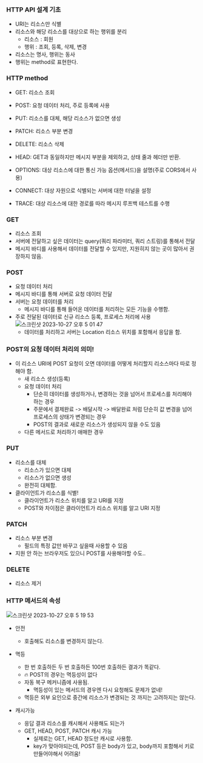 ### HTTP API 설계 기초

- URI는 리소스만 식별
- 리소스와 해당 리소스를 대상으로 하는 행위를 분리
  - 리소스 : 회원
  - 행위 : 조회, 등록, 삭제, 변경
- 리소스는 명사, 행위는 동사
- 행위는 method로 표현한다.

### HTTP method

- GET: 리소스 조회
- POST: 요청 데이터 처리, 주로 등록에 사용
- PUT: 리소스를 대체, 해당 리소스가 없으면 생성
- PATCH: 리소스 부분 변경
- DELETE: 리소스 삭제

- HEAD: GET과 동일하지만 메시지 부분을 제외하고, 상태 줄과 헤더만 반환.
- OPTIONS: 대상 리소스에 대한 통신 가능 옵션(메서드)을 설명(주로 CORS에서 사용)
- CONNECT: 대상 자원으로 식별되는 서버에 대한 터널을 설정
- TRACE: 대상 리소스에 대한 경로를 따라 메시지 루프백 테스트를 수행

### GET

- 리소스 조회
- 서버에 전달하고 싶은 데이터는 query(쿼리 파라미터, 쿼리 스트링)를 통해서 전달
- 메시지 바디를 사용해서 데이터를 전달할 수 있지만, 지원히지 않는 곳이 많아서 권장하지 않음.

### POST

- 요청 데이터 처리
- 메시지 바디를 통해 서버로 요청 데이터 전달
- 서버는 요청 데이터를 처리
  - 메시지 바디를 통해 들어온 데이터를 처리하는 모든 기능을 수행함.
- 주로 전달된 데이터로 신규 리소스 등록, 프로세스 처리에 사용
  ![스크린샷 2023-10-27 오후 5 01 47](https://user-images.githubusercontent.com/78193416/278576721-68b5bc0e-bcdb-4d33-8639-fbf075d3710d.png)
  - 데이터를 처리하고 서버는 Location 리소스 위치를 포함해서 응답을 함.

### POST의 요청 데이터 처리의 의미!

- 이 리소스 URI에 POST 요청이 오면 데이터를 어떻게 처리할지 리소스마다 따로 정해야 함.
  - 새 리소스 생성(등록)
  - 요청 데이터 처리
    - 단순히 데이터를 생성하거나, 변경하는 것을 넘어서 프로세스를 처리해야 하는 경우
    - 주문에서 결제완료 -> 배달시작 -> 배달완료 처럼 단순히 값 변경을 넘어 프로세스의 상태가 변경되는 경우
    - POST의 결과로 새로운 리소스가 생성되지 않을 수도 있음
  - 다른 메서드로 처리하기 애매한 경우

### PUT

- 리소스를 대체
  - 리소스가 있으면 대체
  - 리소스가 없으면 생성
  - 완전히 대체함.
- 클라이언트가 리소스를 식별!
  - 클라이언트가 리소스 위치를 알고 URI를 지정
  - POST와 차이점은 클라이언트가 리소스 위치를 알고 URI 지정

### PATCH

- 리소스 부분 변경
  - 필드의 특정 값만 바꾸고 싶을때 사용할 수 있음
- 지원 안 하는 브라우저도 있으니 POST를 사용해야할 수도..

### DELETE

- 리소스 제거

### HTTP 메서드의 속성

![스크린샷 2023-10-27 오후 5 19 53](https://user-images.githubusercontent.com/78193416/278581319-48abf938-ffca-4d67-ba1f-d897b00ac5e8.png)

- 안전

  - 호출해도 리소스를 변경하지 않는다.

- 멱등

  - 한 번 호출하든 두 번 호출하든 100번 호출하든 결과가 똑같다.
  - 🔥 POST의 경우는 멱등성이 없다
  - 자동 복구 메커니즘에 사용됨.
    - 멱등성이 있는 메서드의 경우엔 다시 요청해도 문제가 없네!
  - 멱등은 외부 요인으로 중간에 리소스가 변경되는 것 까지는 고려하지는 않는다.

- 캐시가능
  - 응답 결과 리소스를 캐시해서 사용해도 되는가
  - GET, HEAD, POST, PATCH 캐시 가능
    - 실제로는 GET, HEAD 정도만 캐시로 사용함.
    - key가 맞아야되는데, POST 등은 body가 있고, body까지 포함해서 키로 만들어야해서 어려움!
